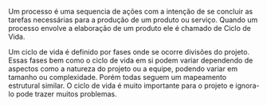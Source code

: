 Um processo é uma sequencia de ações com a intenção de se concluir as tarefas necessárias para a produção de um produto ou serviço. Quando um processo envolve a elaboração de um produto ele é chamado de Ciclo de Vida.

Um ciclo de vida é definido por fases onde se ocorre divisões do projeto. Essas fases bem como o ciclo de vida em si podem variar dependendo de aspectos como a natureza do projeto ou a equipe, podendo variar em tamanho ou complexidade. Porém todas seguem um mapeamento estrutural similar. O ciclo de vida é muito importante para o projeto e ignora-lo pode trazer muitos problemas.
